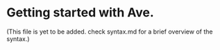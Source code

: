 # Getting started with Ave.

(This file is yet to be added. check syntax.md for a brief overview of the syntax.)